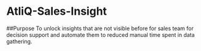 # AtliQ-Sales-Insight

##Purpose
To unlock insights that are not visible before for sales team for decision support and automate them to reduced manual time spent in data gathering.
